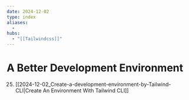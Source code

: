 ```yaml
---
date: 2024-12-02
type: index
aliases:
  -
hubs:
  - "[[Tailwindcss]]"
---
```


# A Better Development Environment

25. [[2024-12-02_Create-a-development-environment-by-Tailwind-CLI|Create An Environment With Tailwind CLI]]

